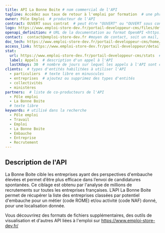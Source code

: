 ```yaml
---
title: API La Bonne Boite # nom commercial de l'API
tagline: Accédez aux taux de retour à l'emploi par formation  # une phrase maximum
owner: Pôle Emploi  # producteur de l'API
contract: OUVERT sous contrat  # peut être "OUVERT" ou "OUVERT sous contrat"
logo: https://www.emploi-store-dev.fr/portail-developpeur-cms/files/default/sites/emploi-store-dev/files/documents/logos-api-datagouv/labonneboite.jpg  # URL d'un logo de l'API
openapi_definition: # URL de la documentation au format OpenAPI <https://github.com/OAI/OpenAPI-Specification>
contact:  contact@emploi-store-dev.fr #moyen de contact, soit un mail, soit un lien vers formulaire de contact
doc_tech: https://www.emploi-store-dev.fr/portail-developpeur-cms/home/catalogue-des-api/documentation-des-api/api-la-bonne-boite-v1.html  # URL de la documentation technique de l'API au format HTML
access_link: https://www.emploi-store-dev.fr/portail-developpeur/detailapicatalogue/labonneboite  # URL d'une page de demande d'accès si l'API est à accès restreint
stat:
  url: https://www.emploi-store-dev.fr/portail-developpeur-cms/stats  # adresse à laquelle un nombre d'appels à l'API est publié, en content-type application/json
  label: Appels  # description d'un appel à l'API
  lastXdays: 30  # nombre de jours sur lequel les appels à l'API sont comptabilisés
clients:  # types d'entités habilitées à utiliser l'API
  - particuliers  # texte libre en minuscules
  - entreprises  # ajoutez ou supprimez des types d'entités
  - collectivités
  - ministères
partners:  # liste de co-producteurs de l'API
  - Pôle emploi
  - La Bonne Boite
  # texte libre
keywords: # utilisé dans la recherche
  - Pôle emploi
  - Travail
  - Emploi
  - La Bonne Boite
  - Embauche
  - Entreprise
  - Recrutement
---
```


## Description de l'API

La Bonne Boite cible les entreprises ayant des perspectives d'embauche élevées et permet d’être plus efficace dans l’envoi de candidatures spontanées. Ce ciblage est obtenu par l'analyse de millions de recrutements sur toutes les entreprises françaises. L’API La Bonne Boite permet de récupérer la liste des entreprises classées par potentiel d'embauche pour un métier (code ROME) et/ou activité (code NAF) donné, pour une localisation donnée.

Vous découvrirez des formats de fichiers supplémentaires, des outils de visualisation et d'autres  API liées à l'emploi sur https://www.emploi-store-dev.fr/
